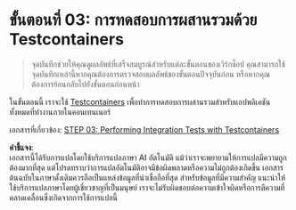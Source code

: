 # ขั้นตอนที่ 03: การทดสอบการผสานรวมด้วย Testcontainers

> จุดบันทึกช่วยให้คุณดูผลลัพธ์ที่เสร็จสมบูรณ์สำหรับแต่ละขั้นตอนของเวิร์กช็อป คุณสามารถใช้จุดบันทึกเหล่านี้หากคุณต้องการตรวจสอบผลลัพธ์ของขั้นตอนปัจจุบันก่อน หรือหากคุณต้องการย้อนกลับไปยังขั้นตอนก่อนหน้า

ในขั้นตอนนี้ เราจะใช้ [Testcontainers](https://dotnet.testcontainers.org/) เพื่อทำการทดสอบการผสานรวมสำหรับแอปพลิเคชันทั้งหมดที่ทำงานภายในคอนเทนเนอร์

เอกสารที่เกี่ยวข้อง: [STEP 03: Performing Integration Tests with Testcontainers](../../docs/step-03.md)

**คำชี้แจง**:  
เอกสารนี้ได้รับการแปลโดยใช้บริการแปลภาษา AI อัตโนมัติ แม้ว่าเราจะพยายามให้การแปลมีความถูกต้องมากที่สุด แต่โปรดทราบว่าการแปลอัตโนมัติอาจมีข้อผิดพลาดหรือความไม่ถูกต้องเกิดขึ้น เอกสารต้นฉบับในภาษาดั้งเดิมควรถือเป็นแหล่งข้อมูลที่น่าเชื่อถือที่สุด สำหรับข้อมูลที่มีความสำคัญ แนะนำให้ใช้บริการแปลภาษาโดยผู้เชี่ยวชาญที่เป็นมนุษย์ เราจะไม่รับผิดชอบต่อความเข้าใจผิดหรือการตีความที่คลาดเคลื่อนซึ่งเกิดจากการใช้การแปลนี้